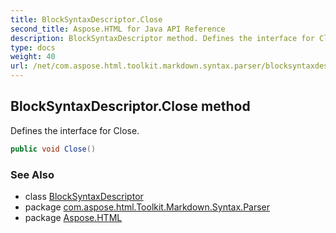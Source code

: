 ```yaml
---
title: BlockSyntaxDescriptor.Close
second_title: Aspose.HTML for Java API Reference
description: BlockSyntaxDescriptor method. Defines the interface for Close
type: docs
weight: 40
url: /net/com.aspose.html.toolkit.markdown.syntax.parser/blocksyntaxdescriptor/close/
---
```

## BlockSyntaxDescriptor.Close method

Defines the interface for Close.

```java
public void Close()
```

### See Also

* class [BlockSyntaxDescriptor](../)
* package [com.aspose.html.Toolkit.Markdown.Syntax.Parser](../../blocksyntaxdescriptor/)
* package [Aspose.HTML](../../../)
